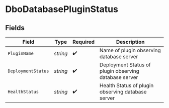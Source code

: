 # DboDatabasePluginStatus


## Fields

| Field                                                 | Type                                                  | Required                                              | Description                                           |
| ----------------------------------------------------- | ----------------------------------------------------- | ----------------------------------------------------- | ----------------------------------------------------- |
| `PluginName`                                          | *string*                                              | :heavy_check_mark:                                    | Name of plugin observing database server              |
| `DeploymentStatus`                                    | *string*                                              | :heavy_check_mark:                                    | Deployment Status of plugin observing database server |
| `HealthStatus`                                        | *string*                                              | :heavy_check_mark:                                    | Health Status of plugin observing database server     |
